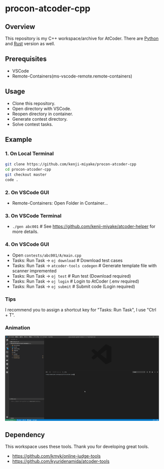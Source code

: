 # procon-atcoder-cpp

## Overview

This repository is my C++ workspace/archive for AtCoder.
There are [Python](https://github.com/kenji-miyake/procon-atcoder-python) and [Rust](https://github.com/kenji-miyake/procon-atcoder-rust) version as well.

## Prerequisites

- VSCode
- Remote-Containers(ms-vscode-remote.remote-containers)

## Usage

- Clone this repository.
- Open directory with VSCode.
- Reopen directory in container.
- Generate contest directory.
- Solve contest tasks.

## Example

### 1. On Local Terminal

```sh
git clone https://github.com/kenji-miyake/procon-atcoder-cpp
cd procon-atcoder-cpp
git checkout master
code .
```

### 2. On VSCode GUI

- Remote-Containers: Open Folder in Container...

### 3. On VSCode Terminal

- `./gen abc001` # See https://github.com/kenji-miyake/atcoder-helper for more details.

### 4. On VSCode GUI

- Open `contests/abc001/A/main.cpp`
- Tasks: Run Task -> `oj download` # Download test cases
- Tasks: Run Task -> `atcoder-tools codegen` # Generate template file with scanner impremented
- Tasks: Run Task -> `oj test` # Run test (Download required)
- Tasks: Run Task -> `oj login` # Login to AtCoder (.env required)
- Tasks: Run Task -> `oj submit` # Submit code (Login required)

### Tips

I recommend you to assign a shortcut key for "Tasks: Run Task", I use "Ctrl + T".

### Animation

![usage-animation](images/usage-animation.gif)

## Dependency

This workspace uses these tools.
Thank you for developing great tools.

- https://github.com/kmyk/online-judge-tools
- https://github.com/kyuridenamida/atcoder-tools
